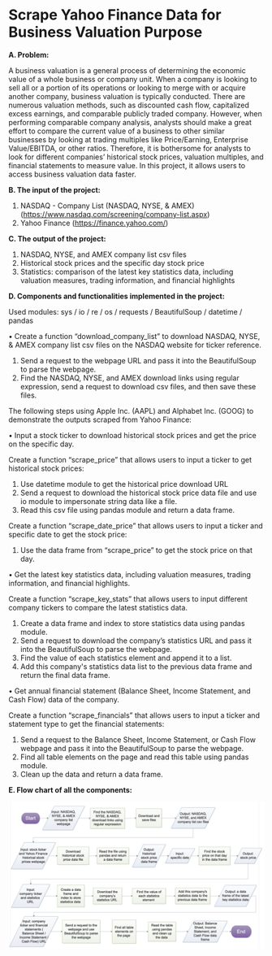 # Scrape Yahoo Finance Data for Business Valuation Purpose 

**A.	Problem:**

A business valuation is a general process of determining the economic value of a whole business or company unit. When a company is looking to sell all or a portion of its operations or looking to merge with or acquire another company, business valuation is typically conducted. There are numerous valuation methods, such as discounted cash flow, capitalized excess earnings, and comparable publicly traded company. However, when performing comparable company analysis, analysts should make a great effort to compare the current value of a business to other similar businesses by looking at trading multiples like Price/Earning, Enterprise Value/EBITDA, or other ratios. Therefore, it is bothersome for analysts to look for different companies’ historical stock prices, valuation multiples, and financial statements to measure value. In this project, it allows users to access business valuation data faster.


**B.	The input of the project:** 

1.	NASDAQ - Company List (NASDAQ, NYSE, & AMEX) (https://www.nasdaq.com/screening/company-list.aspx)
2.	Yahoo Finance (https://finance.yahoo.com/)


**C.	The output of the project:**

1.	NASDAQ, NYSE, and AMEX company list csv files
2.	Historical stock prices and the specific day stock price
3.	Statistics: comparison of the latest key statistics data, including valuation measures, trading information, and financial highlights 


**D.	Components and functionalities implemented in the project:**

Used modules: sys / io / re / os / requests / BeautifulSoup / datetime / pandas

•	Create a function “download_company_list” to download NASDAQ, NYSE, & AMEX company list csv files on the NASDAQ website for ticker reference.
1.	Send a request to the webpage URL and pass it into the BeautifulSoup to parse the webpage.
2.	Find the NASDAQ, NYSE, and AMEX download links using regular expression, send a request to download csv files, and then save these files.

The following steps using Apple Inc. (AAPL) and Alphabet Inc. (GOOG) to demonstrate the outputs scraped from Yahoo Finance:


•	Input a stock ticker to download historical stock prices and get the price on the specific day. 

  Create a function “scrape_price” that allows users to input a ticker to get historical stock prices:

1.	Use datetime module to get the historical price download URL
2.	Send a request to download the historical stock price data file and use io module to impersonate string data like a file.
3.	Read this csv file using pandas module and return a data frame.

  Create a function “scrape_date_price” that allows users to input a ticker and specific date to get the stock price:
1.	Use the data frame from “scrape_price” to get the stock price on that day.


•	Get the latest key statistics data, including valuation measures, trading information, and financial highlights.

  Create a function “scrape_key_stats” that allows users to input different company tickers to compare the latest statistics data.

1.	Create a data frame and index to store statistics data using pandas module.
2.	Send a request to download the company’s statistics URL and pass it into the BeautifulSoup to parse the webpage.
3.	Find the value of each statistics element and append it to a list.
4.	Add this company's statistics data list to the previous data frame and return the final data frame.


•	Get annual financial statement (Balance Sheet, Income Statement, and Cash Flow) data of the company.

  Create a function “scrape_financials” that allows users to input a ticker and statement type to get the financial statements:

1.	Send a request to the Balance Sheet, Income Statement, or Cash Flow webpage and pass it into the BeautifulSoup to parse the webpage.
2.	Find all table elements on the page and read this table using pandas module.
3.	Clean up the data and return a data frame.


**E.	Flow chart of all the components:**

![image](https://github.com/shihyuanwang/Python-Programming/blob/master/Scrape%20Yahoo%20Finance%20Data%20for%20Business%20Valuation%20Purpose/Flowchart.png)
